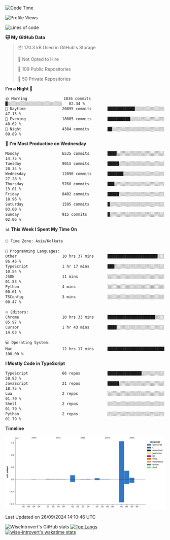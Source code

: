 <!--START_SECTION:waka-->
![Code Time](http://img.shields.io/badge/Code%20Time-1%2C634%20hrs%2028%20mins-blue)

![Profile Views](http://img.shields.io/badge/Profile%20Views-3-blue)

![Lines of code](https://img.shields.io/badge/From%20Hello%20World%20I%27ve%20Written-22.7%20million%20lines%20of%20code-blue)

**🐱 My GitHub Data** 

> 📦 170.3 kB Used in GitHub's Storage 
 > 
> 🚫 Not Opted to Hire
 > 
> 📜 109 Public Repositories 
 > 
> 🔑 50 Private Repositories 
 > 
**I'm a Night 🦉** 

```text
🌞 Morning                1036 commits        █░░░░░░░░░░░░░░░░░░░░░░░░   02.34 % 
🌆 Daytime                20895 commits       ████████████░░░░░░░░░░░░░   47.15 % 
🌃 Evening                18005 commits       ██████████░░░░░░░░░░░░░░░   40.62 % 
🌙 Night                  4384 commits        ██░░░░░░░░░░░░░░░░░░░░░░░   09.89 % 
```
📅 **I'm Most Productive on Wednesday** 

```text
Monday                   6535 commits        ████░░░░░░░░░░░░░░░░░░░░░   14.75 % 
Tuesday                  9015 commits        █████░░░░░░░░░░░░░░░░░░░░   20.34 % 
Wednesday                12090 commits       ███████░░░░░░░░░░░░░░░░░░   27.28 % 
Thursday                 5768 commits        ███░░░░░░░░░░░░░░░░░░░░░░   13.01 % 
Friday                   8402 commits        █████░░░░░░░░░░░░░░░░░░░░   18.96 % 
Saturday                 1595 commits        █░░░░░░░░░░░░░░░░░░░░░░░░   03.60 % 
Sunday                   915 commits         █░░░░░░░░░░░░░░░░░░░░░░░░   02.06 % 
```


📊 **This Week I Spent My Time On** 

```text
🕑︎ Time Zone: Asia/Kolkata

💬 Programming Languages: 
Other                    10 hrs 37 mins      ██████████████████████░░░   86.46 % 
TypeScript               1 hr 17 mins        ███░░░░░░░░░░░░░░░░░░░░░░   10.54 % 
JSON                     11 mins             ░░░░░░░░░░░░░░░░░░░░░░░░░   01.53 % 
Python                   4 mins              ░░░░░░░░░░░░░░░░░░░░░░░░░   00.61 % 
TSConfig                 3 mins              ░░░░░░░░░░░░░░░░░░░░░░░░░   00.47 % 

🔥 Editors: 
Chrome                   10 hrs 33 mins      █████████████████████░░░░   85.97 % 
Cursor                   1 hr 43 mins        ████░░░░░░░░░░░░░░░░░░░░░   14.03 % 

💻 Operating System: 
Mac                      12 hrs 17 mins      █████████████████████████   100.00 % 
```

**I Mostly Code in TypeScript** 

```text
TypeScript               66 repos            ███████████████░░░░░░░░░░   58.93 % 
JavaScript               21 repos            █████░░░░░░░░░░░░░░░░░░░░   18.75 % 
Lua                      2 repos             ░░░░░░░░░░░░░░░░░░░░░░░░░   01.79 % 
Shell                    2 repos             ░░░░░░░░░░░░░░░░░░░░░░░░░   01.79 % 
Python                   2 repos             ░░░░░░░░░░░░░░░░░░░░░░░░░   01.79 % 
```



**Timeline**

![Lines of Code chart](https://raw.githubusercontent.com/wise-introvert/wise-introvert/master/assets/bar_graph.png)


 Last Updated on 26/09/2024 14:10:46 UTC
<!--END_SECTION:waka-->

![WiseIntrovert's GitHub stats](https://github-readme-stats.vercel.app/api?username=wise-introvert&count_private=true&show_icons=true)
[![Top Langs](https://github-readme-stats.vercel.app/api/top-langs/?username=wise-introvert&langs_count=10)](https://github.com/anuraghazra/github-readme-stats)
[![wise-introvert's wakatime stats](https://github-readme-stats.vercel.app/api/wakatime?username=wiseintrovert)](https://github.com/anuraghazra/github-readme-stats)
